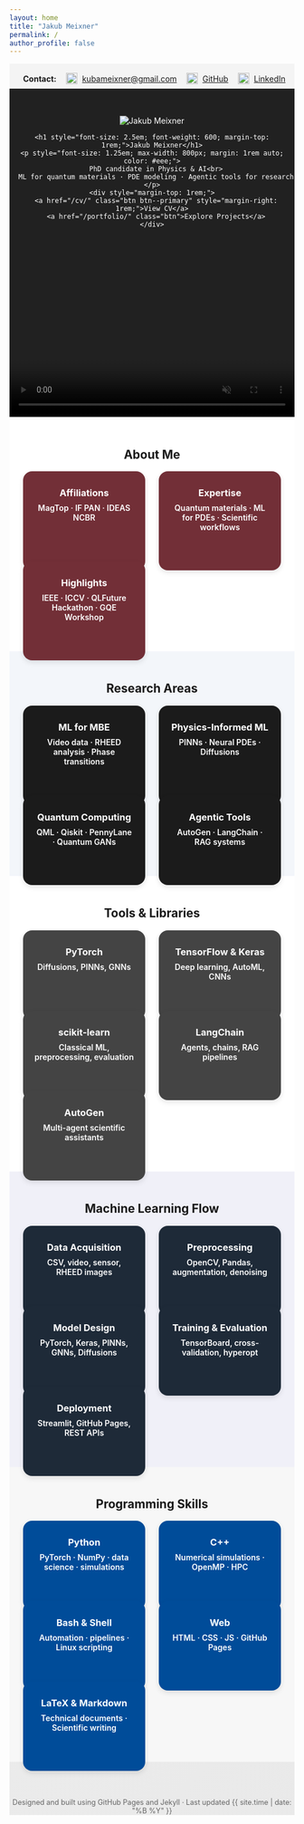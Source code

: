 ```yaml
---
layout: home
title: "Jakub Meixner"
permalink: /
author_profile: false
---
```


<!-- === STYLES === -->
<style>
/* Background Animation */
.animated-bg {
  animation: gradientShift 20s ease infinite;
  background: linear-gradient(-45deg, #f4f4f4, #e5e5e5, #f4f4f4, #dcdcdc);
  background-size: 400% 400%;
}
@keyframes gradientShift {
  0% { background-position: 0% 50%; }
  50% { background-position: 100% 50%; }
  100% { background-position: 0% 50%; }
}

.tile-win8 {
  display: block;
  padding: 1.25rem;
  text-align: center;
  border-radius: 1rem;
  box-shadow: 0 4px 10px rgba(0,0,0,0.1);
  text-decoration: none;
  transition: transform 0.2s ease, box-shadow 0.2s ease;
  font-weight: 600;
  height: 100%;
  color: white;
}
.tile-win8:hover {
  transform: translateY(-4px);
  box-shadow: 0 8px 20px rgba(0,0,0,0.15);
}
.tile-win8 h3, .tile-win8 p {
  color: white;
  margin: 0.5rem 0;
}

.grid-tiles {
  display: grid;
  grid-template-columns: repeat(auto-fit, minmax(160px, 1fr));
  gap: 1.5rem;
}

.tile-about    { background-color: #722f37; }
.tile-research { background-color: #1b1b1b; }
.tile-tools    { background-color: #444; }
.tile-dev      { background-color: #004c99; }
</style>

<div class="animated-bg">

<!-- CONTACT BAR -->
<section style="background-color: #f4f4f4; padding: 1rem 1rem 0.5rem 1.5rem;">
  <div style="max-width: 850px; margin: auto; display: flex; justify-content: space-between; align-items: center; flex-wrap: wrap;">
    <strong style="margin-right: 1rem;">Contact:</strong>
    <a href="mailto:kubameixner@gmail.com" style="display: flex; align-items: center; margin-right: 1rem;">
      <img src="https://img.icons8.com/color/48/000000/gmail-new.png" alt="Gmail" style="width: 20px; margin-right: 0.5rem;">
      kubameixner@gmail.com
    </a>
    <a href="https://github.com/JakubMeixner" target="_blank" style="display: flex; align-items: center; margin-right: 1rem;">
      <img src="https://img.icons8.com/ios-glyphs/30/000000/github.png" alt="GitHub" style="width: 20px; margin-right: 0.5rem;">
      GitHub
    </a>
    <a href="https://linkedin.com/in/jmeixner" target="_blank" style="display: flex; align-items: center;">
      <img src="https://img.icons8.com/color/48/000000/linkedin.png" alt="LinkedIn" style="width: 20px; margin-right: 0.5rem;">
      LinkedIn
    </a>
  </div>
</section>

<!-- HERO SECTION -->
<div style="position: relative; overflow: hidden; height: 580px; text-align: center;">
    <video autoplay muted loop playsinline
        style="position: absolute; inset: 0; width: 100%; height: 100%; object-fit: cover; z-index: 0;">
    <source src="{{ '/assets/hero-fixed.mp4' | relative_url }}" type="video/mp4">
    Your browser does not support the video tag.
    </video>
    
  <div style="position: absolute; inset: 0; background: rgba(0,0,0,0.35); z-index: 1;"></div>
  <div style="position: relative; z-index: 2; padding-top: 3rem; color: white;">
    <img src="{{ '/assets/images/profile.jpg' | relative_url }}" alt="Jakub Meixner" ...>

    <h1 style="font-size: 2.5em; font-weight: 600; margin-top: 1rem;">Jakub Meixner</h1>
    <p style="font-size: 1.25em; max-width: 800px; margin: 1rem auto; color: #eee;">
      PhD candidate in Physics & AI<br>
      ML for quantum materials · PDE modeling · Agentic tools for research
    </p>
    <div style="margin-top: 1rem;">
      <a href="/cv/" class="btn btn--primary" style="margin-right: 1rem;">View CV</a>
      <a href="/portfolio/" class="btn">Explore Projects</a>
    </div>
  </div>
</div>

<!-- ABOUT -->
<section style="background-color: #fff; padding: 1.5rem;">
  <div style="max-width: 1100px; margin: auto;">
    <h2 style="text-align: center;">About Me</h2>
    <div class="grid-tiles">
      <a href="/cv/" class="tile-win8 tile-about">
        <h3>Affiliations</h3>
        <p>MagTop · IF PAN · IDEAS NCBR</p>
      </a>
      <a href="/research/" class="tile-win8 tile-about">
        <h3>Expertise</h3>
        <p>Quantum materials · ML for PDEs · Scientific workflows</p>
      </a>
      <a href="/about/" class="tile-win8 tile-about">
        <h3>Highlights</h3>
        <p>IEEE · ICCV · QLFuture Hackathon · GQE Workshop</p>
      </a>
    </div>
  </div>
</section>

<!-- RESEARCH -->
<section style="background-color: #f3f6fa; padding: 1.5rem;">
  <div style="max-width: 1100px; margin: auto;">
    <h2 style="text-align: center;">Research Areas</h2>
    <div class="grid-tiles">
      <a href="/research/" class="tile-win8 tile-research">
        <h3>ML for MBE</h3>
        <p>Video data · RHEED analysis · Phase transitions</p>
      </a>
      <a href="/research/" class="tile-win8 tile-research">
        <h3>Physics-Informed ML</h3>
        <p>PINNs · Neural PDEs · Diffusions</p>
      </a>
      <a href="/quantum/" class="tile-win8 tile-research">
        <h3>Quantum Computing</h3>
        <p>QML · Qiskit · PennyLane · Quantum GANs</p>
      </a>
      <a href="/agents/" class="tile-win8 tile-research">
        <h3>Agentic Tools</h3>
        <p>AutoGen · LangChain · RAG systems</p>
      </a>
    </div>
  </div>
</section>

<!-- TOOLS -->
<section style="background-color: #fff; padding: 1.5rem;">
  <div style="max-width: 1100px; margin: auto;">
    <h2 style="text-align: center;">Tools & Libraries</h2>
    <div class="grid-tiles">
      <a href="/tools/" class="tile-win8 tile-tools">
        <h3>PyTorch</h3>
        <p>Diffusions, PINNs, GNNs</p>
      </a>
      <a href="/tools/" class="tile-win8 tile-tools">
        <h3>TensorFlow & Keras</h3>
        <p>Deep learning, AutoML, CNNs</p>
      </a>
      <a href="/tools/" class="tile-win8 tile-tools">
        <h3>scikit-learn</h3>
        <p>Classical ML, preprocessing, evaluation</p>
      </a>
      <a href="/tools/" class="tile-win8 tile-tools">
        <h3>LangChain</h3>
        <p>Agents, chains, RAG pipelines</p>
      </a>
      <a href="/tools/" class="tile-win8 tile-tools">
        <h3>AutoGen</h3>
        <p>Multi-agent scientific assistants</p>
      </a>
    </div>
  </div>
</section>

<!-- ML FLOW -->
<section style="background-color: #f0f0f8; padding: 1.5rem;">
  <div style="max-width: 1100px; margin: auto;">
    <h2 style="text-align: center;">Machine Learning Flow</h2>
    <div class="grid-tiles">
      <a href="/projects/" class="tile-win8 tile-mlflow">
        <h3>Data Acquisition</h3>
        <p>CSV, video, sensor, RHEED images</p>
      </a>
      <a href="/projects/" class="tile-win8 tile-mlflow">
        <h3>Preprocessing</h3>
        <p>OpenCV, Pandas, augmentation, denoising</p>
      </a>
      <a href="/projects/" class="tile-win8 tile-mlflow">
        <h3>Model Design</h3>
        <p>PyTorch, Keras, PINNs, GNNs, Diffusions</p>
      </a>
      <a href="/projects/" class="tile-win8 tile-mlflow">
        <h3>Training & Evaluation</h3>
        <p>TensorBoard, cross-validation, hyperopt</p>
      </a>
      <a href="/projects/" class="tile-win8 tile-mlflow">
        <h3>Deployment</h3>
        <p>Streamlit, GitHub Pages, REST APIs</p>
      </a>
    </div>
  </div>
</section>

<style>
.tile-mlflow {
  background-color: #1e2a38;
}
</style>


<!-- PROGRAMMING SKILLS -->
<section style="background-color: #f7f7f7; padding: 1.5rem;">
  <div style="max-width: 1100px; margin: auto;">
    <h2 style="text-align: center;">Programming Skills</h2>
    <div class="grid-tiles">
      <a href="/tools/" class="tile-win8 tile-dev">
        <h3>Python</h3>
        <p>PyTorch · NumPy · data science · simulations</p>
      </a>
      <a href="/tools/" class="tile-win8 tile-dev">
        <h3>C++</h3>
        <p>Numerical simulations · OpenMP · HPC</p>
      </a>
      <a href="/tools/" class="tile-win8 tile-dev">
        <h3>Bash & Shell</h3>
        <p>Automation · pipelines · Linux scripting</p>
      </a>
      <a href="/tools/" class="tile-win8 tile-dev">
        <h3>Web</h3>
        <p>HTML · CSS · JS · GitHub Pages</p>
      </a>
      <a href="/tools/" class="tile-win8 tile-dev">
        <h3>LaTeX & Markdown</h3>
        <p>Technical documents · Scientific writing</p>
      </a>
    </div>
  </div>
</section>

<!-- FOOTER -->
<footer style="text-align: center; margin: 4rem auto 2rem auto; font-size: 0.9em; color: #666;">
  Designed and built using GitHub Pages and Jekyll · Last updated {{ site.time | date: "%B %Y" }}
</footer>

</div>